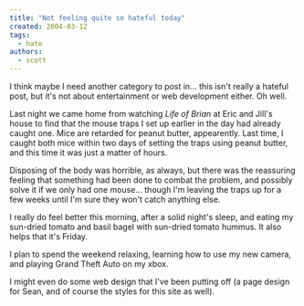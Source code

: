 ```yaml
---
title: "Not feeling quite so hateful today"
created: 2004-03-12
tags:
  - hate
authors:
  - scott
---
```


I think maybe I need another category to post in... this isn't really a hateful post, but it's not about entertainment or web development either. Oh well.

Last night we came home from watching _Life of Brian_ at Eric and Jill's house to find that the mouse traps I set up earlier in the day had already caught one. Mice are retarded for peanut butter, appearently. Last time, I caught both mice within two days of setting the traps using peanut butter, and this time it was just a matter of hours.

Disposing of the body was horrible, as always, but there was the reassuring feeling that something had been done to combat the problem, and possibly solve it if we only had one mouse... though I'm leaving the traps up for a few weeks until I'm sure they won't catch anything else.

I really do feel better this morning, after a solid night's sleep, and eating my sun-dried tomato and basil bagel with sun-dried tomato hummus. It also helps that it's Friday.

I plan to spend the weekend relaxing, learning how to use my new camera, and playing Grand Theft Auto on my xbox.

I might even do some web design that I've been putting off (a page design for Sean, and of course the styles for this site as well).
